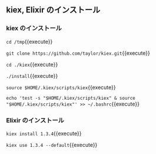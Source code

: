 ## kiex, Elixir のインストール

### kiex のインストール

`cd /tmp`{{execute}}

`git clone https://github.com/taylor/kiex.git`{{execute}}

`cd ./kiex`{{execute}}

`./install`{{execute}}

`source $HOME/.kiex/scripts/kiex`{{execute}}

`echo 'test -s "$HOME/.kiex/scripts/kiex" & source "$HOME/.kiex/scripts/kiex"' >> ~/.bashrc`{{execute}}

### Elixir のインストール

`kiex install 1.3.4`{{execute}}

`kiex use 1.3.4 --default`{{execute}}
